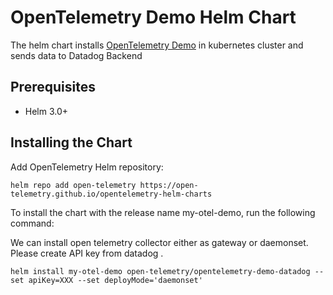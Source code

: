 # OpenTelemetry Demo Helm Chart

The helm chart installs [OpenTelemetry Demo](https://github.com/open-telemetry/opentelemetry-demo)
in kubernetes cluster and sends data to Datadog Backend

## Prerequisites

- Helm 3.0+

## Installing the Chart

Add OpenTelemetry Helm repository:

```console
helm repo add open-telemetry https://open-telemetry.github.io/opentelemetry-helm-charts
```

To install the chart with the release name my-otel-demo, run the following command:

We can install open telemetry collector either as gateway or daemonset. Please create API key from datadog .

```console
helm install my-otel-demo open-telemetry/opentelemetry-demo-datadog --set apiKey=XXX --set deployMode='daemonset'
```
